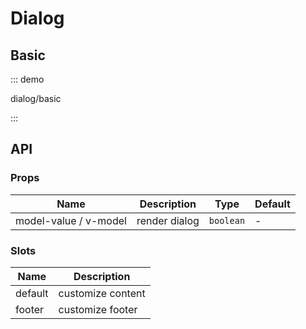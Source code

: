 # Dialog

## Basic

::: demo

dialog/basic

:::

## API

### Props

| Name                  | Description   | Type      | Default |
| --------------------- | ------------- | --------- | ------- |
| model-value / v-model | render dialog | `boolean` | -       |

### Slots

| Name    | Description       |
| ------- | ----------------- |
| default | customize content |
| footer  | customize footer  |
